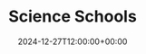 ---
weight: 1100
title: "Science Schools"
description: "Your Global Directory of Science Schools"
icon: travel_explore
date: 2024-12-27T12:00:00+00:00
---